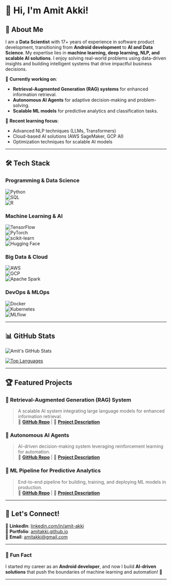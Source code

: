 # 👋 Hi, I'm Amit Akki!  

## 🚀 About Me  
I am a **Data Scientist** with 17+ years of experience in software product development, transitioning from **Android development** to **AI and Data Science**. My expertise lies in **machine learning, deep learning, NLP, and scalable AI solutions**. I enjoy solving real-world problems using data-driven insights and building intelligent systems that drive impactful business decisions.  

🔬 **Currently working on**:  
- **Retrieval-Augmented Generation (RAG) systems** for enhanced information retrieval.  
- **Autonomous AI Agents** for adaptive decision-making and problem-solving.  
- **Scalable ML models** for predictive analytics and classification tasks.  

📖 **Recent learning focus**:  
- Advanced NLP techniques (LLMs, Transformers)  
- Cloud-based AI solutions (AWS SageMaker, GCP AI)  
- Optimization techniques for scalable AI models  

---

## 🛠 Tech Stack  
### **Programming & Data Science**  
![Python](https://img.shields.io/badge/Python-3776AB?style=for-the-badge&logo=python&logoColor=white)  
![SQL](https://img.shields.io/badge/SQL-CC2927?style=for-the-badge&logo=amazon-dynamodb&logoColor=white)  
![R](https://img.shields.io/badge/R-276DC3?style=for-the-badge&logo=r&logoColor=white)  

### **Machine Learning & AI**  
![TensorFlow](https://img.shields.io/badge/TensorFlow-FF6F00?style=for-the-badge&logo=tensorflow&logoColor=white)  
![PyTorch](https://img.shields.io/badge/PyTorch-EE4C2C?style=for-the-badge&logo=pytorch&logoColor=white)  
![scikit-learn](https://img.shields.io/badge/scikit--learn-F7931E?style=for-the-badge&logo=scikit-learn&logoColor=white)  
![Hugging Face](https://img.shields.io/badge/Hugging%20Face-FFD700?style=for-the-badge&logo=huggingface&logoColor=white)  

### **Big Data & Cloud**  
![AWS](https://img.shields.io/badge/AWS-232F3E?style=for-the-badge&logo=amazonaws&logoColor=white)  
![GCP](https://img.shields.io/badge/Google%20Cloud-4285F4?style=for-the-badge&logo=googlecloud&logoColor=white)  
![Apache Spark](https://img.shields.io/badge/Apache%20Spark-FDEE21?style=for-the-badge&logo=apachespark&logoColor=black)  

### **DevOps & MLOps**  
![Docker](https://img.shields.io/badge/Docker-2496ED?style=for-the-badge&logo=docker&logoColor=white)  
![Kubernetes](https://img.shields.io/badge/Kubernetes-326CE5?style=for-the-badge&logo=kubernetes&logoColor=white)  
![MLflow](https://img.shields.io/badge/MLflow-0192E6?style=for-the-badge&logo=mlflow&logoColor=white)  

---

## 📊 GitHub Stats  
![Amit's GitHub Stats](https://github-readme-stats.vercel.app/api?username=amitakki&show_icons=true&theme=radical)  

[![Top Languages](https://github-readme-stats.vercel.app/api/top-langs/?username=amitakki&layout=compact&theme=radical)](https://github.com/amitakki)  

---

## 🏆 Featured Projects  
### 🔹 **Retrieval-Augmented Generation (RAG) System**  
> A scalable AI system integrating large language models for enhanced information retrieval.  
🔗 **[GitHub Repo](#)** | 📄 **[Project Description](#)**  

### 🔹 **Autonomous AI Agents**  
> AI-driven decision-making system leveraging reinforcement learning for automation.  
🔗 **[GitHub Repo](#)** | 📄 **[Project Description](#)**  

### 🔹 **ML Pipeline for Predictive Analytics**  
> End-to-end pipeline for building, training, and deploying ML models in production.  
🔗 **[GitHub Repo](#)** | 📄 **[Project Description](#)**  

---

## 🌱 Let's Connect!  
💼 **LinkedIn**: [linkedin.com/in/amit-akki](https://www.linkedin.com/in/amit-akki/)  
📂 **Portfolio**: [amitakki.github.io](#)  
📧 **Email**: amitakki@gmail.com  

---

### 🎯 Fun Fact  
I started my career as an **Android developer**, and now I build **AI-driven solutions** that push the boundaries of machine learning and automation! 🚀  

---
